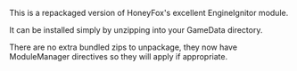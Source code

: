 This is a repackaged version of HoneyFox's excellent EngineIgnitor module.

It can be installed simply by unzipping into your GameData directory.

There are no extra bundled zips to unpackage, they now have ModuleManager directives so they will apply if appropriate.
